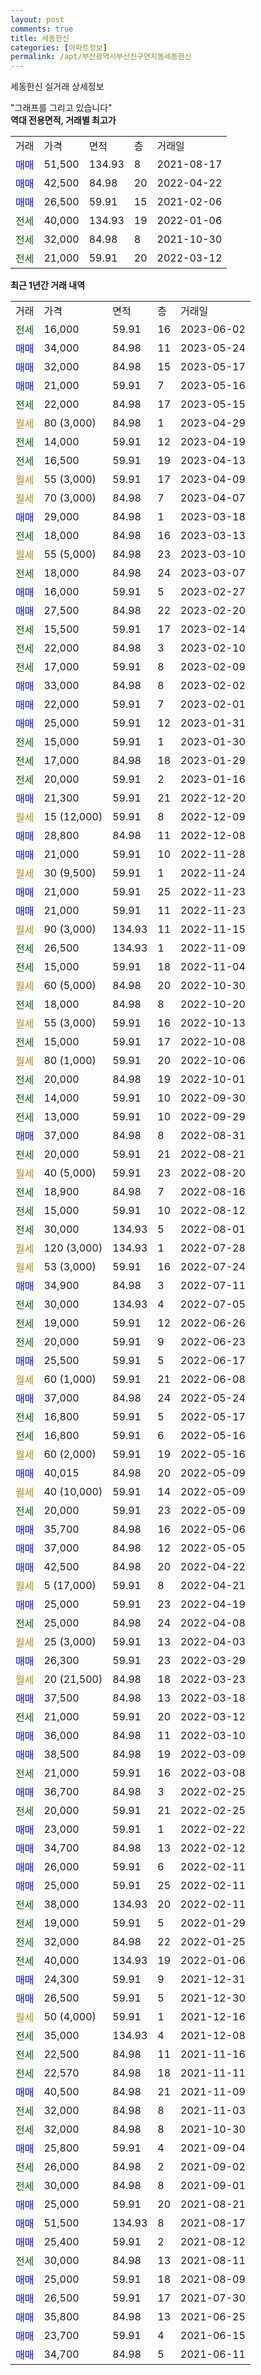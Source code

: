 ```yaml
---
layout: post
comments: true
title: 세동한신
categories: [아파트정보]
permalink: /apt/부산광역시부산진구연지동세동한신
---
```


세동한신 실거래 상세정보

<script type="text/javascript">
  google.charts.load('current', {'packages':['line', 'corechart']});
  google.charts.setOnLoadCallback(drawChart);

  function drawChart() {
    var data = new google.visualization.DataTable();
    data.addColumn('date', '거래일');
    data.addColumn('number', "매매");
    data.addColumn('number', "전세");
    data.addColumn('number', "전매");

    data.addRows([[new Date(Date.parse("2023-06-02")), null, 16000, null], [new Date(Date.parse("2023-05-24")), 34000, null, null], [new Date(Date.parse("2023-05-17")), 32000, null, null], [new Date(Date.parse("2023-05-16")), 21000, null, null], [new Date(Date.parse("2023-05-15")), null, 22000, null], [new Date(Date.parse("2023-04-29")), null, null, null], [new Date(Date.parse("2023-04-19")), null, 14000, null], [new Date(Date.parse("2023-04-13")), null, 16500, null], [new Date(Date.parse("2023-04-09")), null, null, null], [new Date(Date.parse("2023-04-07")), null, null, null], [new Date(Date.parse("2023-03-18")), 29000, null, null], [new Date(Date.parse("2023-03-13")), null, 18000, null], [new Date(Date.parse("2023-03-10")), null, null, null], [new Date(Date.parse("2023-03-07")), null, 18000, null], [new Date(Date.parse("2023-02-27")), 16000, null, null], [new Date(Date.parse("2023-02-20")), 27500, null, null], [new Date(Date.parse("2023-02-14")), null, 15500, null], [new Date(Date.parse("2023-02-10")), null, 22000, null], [new Date(Date.parse("2023-02-09")), null, 17000, null], [new Date(Date.parse("2023-02-02")), 33000, null, null], [new Date(Date.parse("2023-02-01")), 22000, null, null], [new Date(Date.parse("2023-01-31")), 25000, null, null], [new Date(Date.parse("2023-01-30")), null, 15000, null], [new Date(Date.parse("2023-01-29")), null, 17000, null], [new Date(Date.parse("2023-01-16")), null, 20000, null], [new Date(Date.parse("2022-12-20")), 21300, null, null], [new Date(Date.parse("2022-12-09")), null, null, null], [new Date(Date.parse("2022-12-08")), 28800, null, null], [new Date(Date.parse("2022-11-28")), 21000, null, null], [new Date(Date.parse("2022-11-24")), null, null, null], [new Date(Date.parse("2022-11-23")), 21000, null, null], [new Date(Date.parse("2022-11-23")), 21000, null, null], [new Date(Date.parse("2022-11-15")), null, null, null], [new Date(Date.parse("2022-11-09")), null, 26500, null], [new Date(Date.parse("2022-11-04")), null, 15000, null], [new Date(Date.parse("2022-10-30")), null, null, null], [new Date(Date.parse("2022-10-20")), null, 18000, null], [new Date(Date.parse("2022-10-13")), null, null, null], [new Date(Date.parse("2022-10-08")), null, 15000, null], [new Date(Date.parse("2022-10-06")), null, null, null], [new Date(Date.parse("2022-10-01")), null, 20000, null], [new Date(Date.parse("2022-09-30")), null, 14000, null], [new Date(Date.parse("2022-09-29")), null, 13000, null], [new Date(Date.parse("2022-08-31")), 37000, null, null], [new Date(Date.parse("2022-08-21")), null, 20000, null], [new Date(Date.parse("2022-08-20")), null, null, null], [new Date(Date.parse("2022-08-16")), null, 18900, null], [new Date(Date.parse("2022-08-12")), null, 15000, null], [new Date(Date.parse("2022-08-01")), null, 30000, null], [new Date(Date.parse("2022-07-28")), null, null, null], [new Date(Date.parse("2022-07-24")), null, null, null], [new Date(Date.parse("2022-07-11")), 34900, null, null], [new Date(Date.parse("2022-07-05")), null, 30000, null], [new Date(Date.parse("2022-06-26")), null, 19000, null], [new Date(Date.parse("2022-06-23")), null, 20000, null], [new Date(Date.parse("2022-06-17")), 25500, null, null], [new Date(Date.parse("2022-06-08")), null, null, null], [new Date(Date.parse("2022-05-24")), 37000, null, null], [new Date(Date.parse("2022-05-17")), null, 16800, null], [new Date(Date.parse("2022-05-16")), null, 16800, null], [new Date(Date.parse("2022-05-16")), null, null, null], [new Date(Date.parse("2022-05-09")), 40015, null, null], [new Date(Date.parse("2022-05-09")), null, null, null], [new Date(Date.parse("2022-05-09")), null, 20000, null], [new Date(Date.parse("2022-05-06")), 35700, null, null], [new Date(Date.parse("2022-05-05")), 37000, null, null], [new Date(Date.parse("2022-04-22")), 42500, null, null], [new Date(Date.parse("2022-04-21")), null, null, null], [new Date(Date.parse("2022-04-19")), 25000, null, null], [new Date(Date.parse("2022-04-08")), null, 25000, null], [new Date(Date.parse("2022-04-03")), null, null, null], [new Date(Date.parse("2022-03-29")), 26300, null, null], [new Date(Date.parse("2022-03-23")), null, null, null], [new Date(Date.parse("2022-03-18")), 37500, null, null], [new Date(Date.parse("2022-03-12")), null, 21000, null], [new Date(Date.parse("2022-03-10")), 36000, null, null], [new Date(Date.parse("2022-03-09")), 38500, null, null], [new Date(Date.parse("2022-03-08")), null, 21000, null], [new Date(Date.parse("2022-02-25")), 36700, null, null], [new Date(Date.parse("2022-02-25")), null, 20000, null], [new Date(Date.parse("2022-02-22")), 23000, null, null], [new Date(Date.parse("2022-02-12")), 34700, null, null], [new Date(Date.parse("2022-02-11")), 26000, null, null], [new Date(Date.parse("2022-02-11")), 25000, null, null], [new Date(Date.parse("2022-02-11")), null, 38000, null], [new Date(Date.parse("2022-01-29")), null, 19000, null], [new Date(Date.parse("2022-01-25")), null, 32000, null], [new Date(Date.parse("2022-01-06")), null, 40000, null], [new Date(Date.parse("2021-12-31")), 24300, null, null], [new Date(Date.parse("2021-12-30")), 26500, null, null], [new Date(Date.parse("2021-12-16")), null, null, null], [new Date(Date.parse("2021-12-08")), null, 35000, null], [new Date(Date.parse("2021-11-16")), null, 22500, null], [new Date(Date.parse("2021-11-11")), null, 22570, null], [new Date(Date.parse("2021-11-09")), 40500, null, null], [new Date(Date.parse("2021-11-03")), null, 32000, null], [new Date(Date.parse("2021-10-30")), null, 32000, null], [new Date(Date.parse("2021-09-04")), 25800, null, null], [new Date(Date.parse("2021-09-02")), null, 26000, null], [new Date(Date.parse("2021-09-01")), null, 30000, null], [new Date(Date.parse("2021-08-21")), 25000, null, null], [new Date(Date.parse("2021-08-17")), 51500, null, null], [new Date(Date.parse("2021-08-12")), 25400, null, null], [new Date(Date.parse("2021-08-11")), null, 30000, null], [new Date(Date.parse("2021-08-09")), 25000, null, null], [new Date(Date.parse("2021-07-30")), 26500, null, null], [new Date(Date.parse("2021-06-25")), 35800, null, null], [new Date(Date.parse("2021-06-15")), 23700, null, null], [new Date(Date.parse("2021-06-11")), 34700, null, null]]);

    var options = {
      hAxis: {
        format: 'yyyy/MM/dd'
      },    
      lineWidth: 0,
      pointsVisible: true,    
      title: '최근 1년간 유형별 실거래가 분포',
      legend: { position: 'bottom' }
    };

    var formatter = new google.visualization.NumberFormat({pattern:'###,###'} );
    formatter.format(data, 1);
    formatter.format(data, 2);
    
    setTimeout(function() {
        var chart = new google.visualization.LineChart(document.getElementById('columnchart_material'));
        chart.draw(data, (options));
        document.getElementById('loading').style.display = 'none';
    }, 200);
  }
</script>


<div id="loading" style="z-index:20; display: block; margin-left: 0px">"그래프를 그리고 있습니다"</div>
<div id="columnchart_material" style="width: 95%; margin-left: 0px; display: block"></div>
<!-- contents start -->
<b>역대 전용면적, 거래별 최고가</b>
<table class="sortable">
    <tr>
      <td>거래</td>
      <td>가격</td>
      <td>면적</td>
      <td>층</td>
      <td>거래일</td>
    </tr>
        <tr>
          <td><a style="color: blue">매매</a></td>
          <td>51,500</td>
          <td>134.93</td>
          <td>8</td>
          <td>2021-08-17</td>
        </tr>            <tr>
          <td><a style="color: blue">매매</a></td>
          <td>42,500</td>
          <td>84.98</td>
          <td>20</td>
          <td>2022-04-22</td>
        </tr>            <tr>
          <td><a style="color: blue">매매</a></td>
          <td>26,500</td>
          <td>59.91</td>
          <td>15</td>
          <td>2021-02-06</td>
        </tr>        
        <tr>
              <td><a style="color: darkgreen">전세</a></td>
              <td>40,000</td>
              <td>134.93</td>
              <td>19</td>
              <td>2022-01-06</td>
            </tr>            <tr>
              <td><a style="color: darkgreen">전세</a></td>
              <td>32,000</td>
              <td>84.98</td>
              <td>8</td>
              <td>2021-10-30</td>
            </tr>            <tr>
              <td><a style="color: darkgreen">전세</a></td>
              <td>21,000</td>
              <td>59.91</td>
              <td>20</td>
              <td>2022-03-12</td>
            </tr>        
    
</table>

<b>최근 1년간 거래 내역</b>

<table class="sortable">
    <tr>
      <td>거래</td>
      <td>가격</td>
      <td>면적</td>
      <td>층</td>
      <td>거래일</td>
    </tr>
    <tr>
      <td><a style="color: darkgreen">전세</a></td>
      <td>16,000</td>
      <td>59.91</td>
      <td>16</td>
      <td>2023-06-02</td>
    </tr>          <tr>
      <td><a style="color: blue">매매</a></td>
      <td>34,000</td>
      <td>84.98</td>
      <td>11</td>
      <td>2023-05-24</td>
    </tr>          <tr>
      <td><a style="color: blue">매매</a></td>
      <td>32,000</td>
      <td>84.98</td>
      <td>15</td>
      <td>2023-05-17</td>
    </tr>          <tr>
      <td><a style="color: blue">매매</a></td>
      <td>21,000</td>
      <td>59.91</td>
      <td>7</td>
      <td>2023-05-16</td>
    </tr>          <tr>
      <td><a style="color: darkgreen">전세</a></td>
      <td>22,000</td>
      <td>84.98</td>
      <td>17</td>
      <td>2023-05-15</td>
    </tr>          <tr>
      <td><a style="color: darkgoldenrod">월세</a></td>
      <td>80 (3,000)</td>
      <td>84.98</td>
      <td>1</td>
      <td>2023-04-29</td>
    </tr>          <tr>
      <td><a style="color: darkgreen">전세</a></td>
      <td>14,000</td>
      <td>59.91</td>
      <td>12</td>
      <td>2023-04-19</td>
    </tr>          <tr>
      <td><a style="color: darkgreen">전세</a></td>
      <td>16,500</td>
      <td>59.91</td>
      <td>19</td>
      <td>2023-04-13</td>
    </tr>          <tr>
      <td><a style="color: darkgoldenrod">월세</a></td>
      <td>55 (3,000)</td>
      <td>59.91</td>
      <td>17</td>
      <td>2023-04-09</td>
    </tr>          <tr>
      <td><a style="color: darkgoldenrod">월세</a></td>
      <td>70 (3,000)</td>
      <td>84.98</td>
      <td>7</td>
      <td>2023-04-07</td>
    </tr>          <tr>
      <td><a style="color: blue">매매</a></td>
      <td>29,000</td>
      <td>84.98</td>
      <td>1</td>
      <td>2023-03-18</td>
    </tr>          <tr>
      <td><a style="color: darkgreen">전세</a></td>
      <td>18,000</td>
      <td>84.98</td>
      <td>16</td>
      <td>2023-03-13</td>
    </tr>          <tr>
      <td><a style="color: darkgoldenrod">월세</a></td>
      <td>55 (5,000)</td>
      <td>84.98</td>
      <td>23</td>
      <td>2023-03-10</td>
    </tr>          <tr>
      <td><a style="color: darkgreen">전세</a></td>
      <td>18,000</td>
      <td>84.98</td>
      <td>24</td>
      <td>2023-03-07</td>
    </tr>          <tr>
      <td><a style="color: blue">매매</a></td>
      <td>16,000</td>
      <td>59.91</td>
      <td>5</td>
      <td>2023-02-27</td>
    </tr>          <tr>
      <td><a style="color: blue">매매</a></td>
      <td>27,500</td>
      <td>84.98</td>
      <td>22</td>
      <td>2023-02-20</td>
    </tr>          <tr>
      <td><a style="color: darkgreen">전세</a></td>
      <td>15,500</td>
      <td>59.91</td>
      <td>17</td>
      <td>2023-02-14</td>
    </tr>          <tr>
      <td><a style="color: darkgreen">전세</a></td>
      <td>22,000</td>
      <td>84.98</td>
      <td>3</td>
      <td>2023-02-10</td>
    </tr>          <tr>
      <td><a style="color: darkgreen">전세</a></td>
      <td>17,000</td>
      <td>59.91</td>
      <td>8</td>
      <td>2023-02-09</td>
    </tr>          <tr>
      <td><a style="color: blue">매매</a></td>
      <td>33,000</td>
      <td>84.98</td>
      <td>8</td>
      <td>2023-02-02</td>
    </tr>          <tr>
      <td><a style="color: blue">매매</a></td>
      <td>22,000</td>
      <td>59.91</td>
      <td>7</td>
      <td>2023-02-01</td>
    </tr>          <tr>
      <td><a style="color: blue">매매</a></td>
      <td>25,000</td>
      <td>59.91</td>
      <td>12</td>
      <td>2023-01-31</td>
    </tr>          <tr>
      <td><a style="color: darkgreen">전세</a></td>
      <td>15,000</td>
      <td>59.91</td>
      <td>1</td>
      <td>2023-01-30</td>
    </tr>          <tr>
      <td><a style="color: darkgreen">전세</a></td>
      <td>17,000</td>
      <td>84.98</td>
      <td>18</td>
      <td>2023-01-29</td>
    </tr>          <tr>
      <td><a style="color: darkgreen">전세</a></td>
      <td>20,000</td>
      <td>59.91</td>
      <td>2</td>
      <td>2023-01-16</td>
    </tr>          <tr>
      <td><a style="color: blue">매매</a></td>
      <td>21,300</td>
      <td>59.91</td>
      <td>21</td>
      <td>2022-12-20</td>
    </tr>          <tr>
      <td><a style="color: darkgoldenrod">월세</a></td>
      <td>15 (12,000)</td>
      <td>59.91</td>
      <td>8</td>
      <td>2022-12-09</td>
    </tr>          <tr>
      <td><a style="color: blue">매매</a></td>
      <td>28,800</td>
      <td>84.98</td>
      <td>11</td>
      <td>2022-12-08</td>
    </tr>          <tr>
      <td><a style="color: blue">매매</a></td>
      <td>21,000</td>
      <td>59.91</td>
      <td>10</td>
      <td>2022-11-28</td>
    </tr>          <tr>
      <td><a style="color: darkgoldenrod">월세</a></td>
      <td>30 (9,500)</td>
      <td>59.91</td>
      <td>1</td>
      <td>2022-11-24</td>
    </tr>          <tr>
      <td><a style="color: blue">매매</a></td>
      <td>21,000</td>
      <td>59.91</td>
      <td>25</td>
      <td>2022-11-23</td>
    </tr>          <tr>
      <td><a style="color: blue">매매</a></td>
      <td>21,000</td>
      <td>59.91</td>
      <td>11</td>
      <td>2022-11-23</td>
    </tr>          <tr>
      <td><a style="color: darkgoldenrod">월세</a></td>
      <td>90 (3,000)</td>
      <td>134.93</td>
      <td>11</td>
      <td>2022-11-15</td>
    </tr>          <tr>
      <td><a style="color: darkgreen">전세</a></td>
      <td>26,500</td>
      <td>134.93</td>
      <td>1</td>
      <td>2022-11-09</td>
    </tr>          <tr>
      <td><a style="color: darkgreen">전세</a></td>
      <td>15,000</td>
      <td>59.91</td>
      <td>18</td>
      <td>2022-11-04</td>
    </tr>          <tr>
      <td><a style="color: darkgoldenrod">월세</a></td>
      <td>60 (5,000)</td>
      <td>84.98</td>
      <td>20</td>
      <td>2022-10-30</td>
    </tr>          <tr>
      <td><a style="color: darkgreen">전세</a></td>
      <td>18,000</td>
      <td>84.98</td>
      <td>8</td>
      <td>2022-10-20</td>
    </tr>          <tr>
      <td><a style="color: darkgoldenrod">월세</a></td>
      <td>55 (3,000)</td>
      <td>59.91</td>
      <td>16</td>
      <td>2022-10-13</td>
    </tr>          <tr>
      <td><a style="color: darkgreen">전세</a></td>
      <td>15,000</td>
      <td>59.91</td>
      <td>17</td>
      <td>2022-10-08</td>
    </tr>          <tr>
      <td><a style="color: darkgoldenrod">월세</a></td>
      <td>80 (1,000)</td>
      <td>59.91</td>
      <td>20</td>
      <td>2022-10-06</td>
    </tr>          <tr>
      <td><a style="color: darkgreen">전세</a></td>
      <td>20,000</td>
      <td>84.98</td>
      <td>19</td>
      <td>2022-10-01</td>
    </tr>          <tr>
      <td><a style="color: darkgreen">전세</a></td>
      <td>14,000</td>
      <td>59.91</td>
      <td>10</td>
      <td>2022-09-30</td>
    </tr>          <tr>
      <td><a style="color: darkgreen">전세</a></td>
      <td>13,000</td>
      <td>59.91</td>
      <td>10</td>
      <td>2022-09-29</td>
    </tr>          <tr>
      <td><a style="color: blue">매매</a></td>
      <td>37,000</td>
      <td>84.98</td>
      <td>8</td>
      <td>2022-08-31</td>
    </tr>          <tr>
      <td><a style="color: darkgreen">전세</a></td>
      <td>20,000</td>
      <td>59.91</td>
      <td>21</td>
      <td>2022-08-21</td>
    </tr>          <tr>
      <td><a style="color: darkgoldenrod">월세</a></td>
      <td>40 (5,000)</td>
      <td>59.91</td>
      <td>23</td>
      <td>2022-08-20</td>
    </tr>          <tr>
      <td><a style="color: darkgreen">전세</a></td>
      <td>18,900</td>
      <td>84.98</td>
      <td>7</td>
      <td>2022-08-16</td>
    </tr>          <tr>
      <td><a style="color: darkgreen">전세</a></td>
      <td>15,000</td>
      <td>59.91</td>
      <td>10</td>
      <td>2022-08-12</td>
    </tr>          <tr>
      <td><a style="color: darkgreen">전세</a></td>
      <td>30,000</td>
      <td>134.93</td>
      <td>5</td>
      <td>2022-08-01</td>
    </tr>          <tr>
      <td><a style="color: darkgoldenrod">월세</a></td>
      <td>120 (3,000)</td>
      <td>134.93</td>
      <td>1</td>
      <td>2022-07-28</td>
    </tr>          <tr>
      <td><a style="color: darkgoldenrod">월세</a></td>
      <td>53 (3,000)</td>
      <td>59.91</td>
      <td>16</td>
      <td>2022-07-24</td>
    </tr>          <tr>
      <td><a style="color: blue">매매</a></td>
      <td>34,900</td>
      <td>84.98</td>
      <td>3</td>
      <td>2022-07-11</td>
    </tr>          <tr>
      <td><a style="color: darkgreen">전세</a></td>
      <td>30,000</td>
      <td>134.93</td>
      <td>4</td>
      <td>2022-07-05</td>
    </tr>          <tr>
      <td><a style="color: darkgreen">전세</a></td>
      <td>19,000</td>
      <td>59.91</td>
      <td>12</td>
      <td>2022-06-26</td>
    </tr>          <tr>
      <td><a style="color: darkgreen">전세</a></td>
      <td>20,000</td>
      <td>59.91</td>
      <td>9</td>
      <td>2022-06-23</td>
    </tr>          <tr>
      <td><a style="color: blue">매매</a></td>
      <td>25,500</td>
      <td>59.91</td>
      <td>5</td>
      <td>2022-06-17</td>
    </tr>          <tr>
      <td><a style="color: darkgoldenrod">월세</a></td>
      <td>60 (1,000)</td>
      <td>59.91</td>
      <td>21</td>
      <td>2022-06-08</td>
    </tr>          <tr>
      <td><a style="color: blue">매매</a></td>
      <td>37,000</td>
      <td>84.98</td>
      <td>24</td>
      <td>2022-05-24</td>
    </tr>          <tr>
      <td><a style="color: darkgreen">전세</a></td>
      <td>16,800</td>
      <td>59.91</td>
      <td>5</td>
      <td>2022-05-17</td>
    </tr>          <tr>
      <td><a style="color: darkgreen">전세</a></td>
      <td>16,800</td>
      <td>59.91</td>
      <td>6</td>
      <td>2022-05-16</td>
    </tr>          <tr>
      <td><a style="color: darkgoldenrod">월세</a></td>
      <td>60 (2,000)</td>
      <td>59.91</td>
      <td>19</td>
      <td>2022-05-16</td>
    </tr>          <tr>
      <td><a style="color: blue">매매</a></td>
      <td>40,015</td>
      <td>84.98</td>
      <td>20</td>
      <td>2022-05-09</td>
    </tr>          <tr>
      <td><a style="color: darkgoldenrod">월세</a></td>
      <td>40 (10,000)</td>
      <td>59.91</td>
      <td>14</td>
      <td>2022-05-09</td>
    </tr>          <tr>
      <td><a style="color: darkgreen">전세</a></td>
      <td>20,000</td>
      <td>59.91</td>
      <td>23</td>
      <td>2022-05-09</td>
    </tr>          <tr>
      <td><a style="color: blue">매매</a></td>
      <td>35,700</td>
      <td>84.98</td>
      <td>16</td>
      <td>2022-05-06</td>
    </tr>          <tr>
      <td><a style="color: blue">매매</a></td>
      <td>37,000</td>
      <td>84.98</td>
      <td>12</td>
      <td>2022-05-05</td>
    </tr>          <tr>
      <td><a style="color: blue">매매</a></td>
      <td>42,500</td>
      <td>84.98</td>
      <td>20</td>
      <td>2022-04-22</td>
    </tr>          <tr>
      <td><a style="color: darkgoldenrod">월세</a></td>
      <td>5 (17,000)</td>
      <td>59.91</td>
      <td>8</td>
      <td>2022-04-21</td>
    </tr>          <tr>
      <td><a style="color: blue">매매</a></td>
      <td>25,000</td>
      <td>59.91</td>
      <td>23</td>
      <td>2022-04-19</td>
    </tr>          <tr>
      <td><a style="color: darkgreen">전세</a></td>
      <td>25,000</td>
      <td>84.98</td>
      <td>24</td>
      <td>2022-04-08</td>
    </tr>          <tr>
      <td><a style="color: darkgoldenrod">월세</a></td>
      <td>25 (3,000)</td>
      <td>59.91</td>
      <td>13</td>
      <td>2022-04-03</td>
    </tr>          <tr>
      <td><a style="color: blue">매매</a></td>
      <td>26,300</td>
      <td>59.91</td>
      <td>23</td>
      <td>2022-03-29</td>
    </tr>          <tr>
      <td><a style="color: darkgoldenrod">월세</a></td>
      <td>20 (21,500)</td>
      <td>84.98</td>
      <td>18</td>
      <td>2022-03-23</td>
    </tr>          <tr>
      <td><a style="color: blue">매매</a></td>
      <td>37,500</td>
      <td>84.98</td>
      <td>13</td>
      <td>2022-03-18</td>
    </tr>          <tr>
      <td><a style="color: darkgreen">전세</a></td>
      <td>21,000</td>
      <td>59.91</td>
      <td>20</td>
      <td>2022-03-12</td>
    </tr>          <tr>
      <td><a style="color: blue">매매</a></td>
      <td>36,000</td>
      <td>84.98</td>
      <td>11</td>
      <td>2022-03-10</td>
    </tr>          <tr>
      <td><a style="color: blue">매매</a></td>
      <td>38,500</td>
      <td>84.98</td>
      <td>19</td>
      <td>2022-03-09</td>
    </tr>          <tr>
      <td><a style="color: darkgreen">전세</a></td>
      <td>21,000</td>
      <td>59.91</td>
      <td>16</td>
      <td>2022-03-08</td>
    </tr>          <tr>
      <td><a style="color: blue">매매</a></td>
      <td>36,700</td>
      <td>84.98</td>
      <td>3</td>
      <td>2022-02-25</td>
    </tr>          <tr>
      <td><a style="color: darkgreen">전세</a></td>
      <td>20,000</td>
      <td>59.91</td>
      <td>21</td>
      <td>2022-02-25</td>
    </tr>          <tr>
      <td><a style="color: blue">매매</a></td>
      <td>23,000</td>
      <td>59.91</td>
      <td>1</td>
      <td>2022-02-22</td>
    </tr>          <tr>
      <td><a style="color: blue">매매</a></td>
      <td>34,700</td>
      <td>84.98</td>
      <td>13</td>
      <td>2022-02-12</td>
    </tr>          <tr>
      <td><a style="color: blue">매매</a></td>
      <td>26,000</td>
      <td>59.91</td>
      <td>6</td>
      <td>2022-02-11</td>
    </tr>          <tr>
      <td><a style="color: blue">매매</a></td>
      <td>25,000</td>
      <td>59.91</td>
      <td>25</td>
      <td>2022-02-11</td>
    </tr>          <tr>
      <td><a style="color: darkgreen">전세</a></td>
      <td>38,000</td>
      <td>134.93</td>
      <td>20</td>
      <td>2022-02-11</td>
    </tr>          <tr>
      <td><a style="color: darkgreen">전세</a></td>
      <td>19,000</td>
      <td>59.91</td>
      <td>5</td>
      <td>2022-01-29</td>
    </tr>          <tr>
      <td><a style="color: darkgreen">전세</a></td>
      <td>32,000</td>
      <td>84.98</td>
      <td>22</td>
      <td>2022-01-25</td>
    </tr>          <tr>
      <td><a style="color: darkgreen">전세</a></td>
      <td>40,000</td>
      <td>134.93</td>
      <td>19</td>
      <td>2022-01-06</td>
    </tr>          <tr>
      <td><a style="color: blue">매매</a></td>
      <td>24,300</td>
      <td>59.91</td>
      <td>9</td>
      <td>2021-12-31</td>
    </tr>          <tr>
      <td><a style="color: blue">매매</a></td>
      <td>26,500</td>
      <td>59.91</td>
      <td>5</td>
      <td>2021-12-30</td>
    </tr>          <tr>
      <td><a style="color: darkgoldenrod">월세</a></td>
      <td>50 (4,000)</td>
      <td>59.91</td>
      <td>1</td>
      <td>2021-12-16</td>
    </tr>          <tr>
      <td><a style="color: darkgreen">전세</a></td>
      <td>35,000</td>
      <td>134.93</td>
      <td>4</td>
      <td>2021-12-08</td>
    </tr>          <tr>
      <td><a style="color: darkgreen">전세</a></td>
      <td>22,500</td>
      <td>84.98</td>
      <td>11</td>
      <td>2021-11-16</td>
    </tr>          <tr>
      <td><a style="color: darkgreen">전세</a></td>
      <td>22,570</td>
      <td>84.98</td>
      <td>18</td>
      <td>2021-11-11</td>
    </tr>          <tr>
      <td><a style="color: blue">매매</a></td>
      <td>40,500</td>
      <td>84.98</td>
      <td>21</td>
      <td>2021-11-09</td>
    </tr>          <tr>
      <td><a style="color: darkgreen">전세</a></td>
      <td>32,000</td>
      <td>84.98</td>
      <td>8</td>
      <td>2021-11-03</td>
    </tr>          <tr>
      <td><a style="color: darkgreen">전세</a></td>
      <td>32,000</td>
      <td>84.98</td>
      <td>8</td>
      <td>2021-10-30</td>
    </tr>          <tr>
      <td><a style="color: blue">매매</a></td>
      <td>25,800</td>
      <td>59.91</td>
      <td>4</td>
      <td>2021-09-04</td>
    </tr>          <tr>
      <td><a style="color: darkgreen">전세</a></td>
      <td>26,000</td>
      <td>84.98</td>
      <td>2</td>
      <td>2021-09-02</td>
    </tr>          <tr>
      <td><a style="color: darkgreen">전세</a></td>
      <td>30,000</td>
      <td>84.98</td>
      <td>8</td>
      <td>2021-09-01</td>
    </tr>          <tr>
      <td><a style="color: blue">매매</a></td>
      <td>25,000</td>
      <td>59.91</td>
      <td>20</td>
      <td>2021-08-21</td>
    </tr>          <tr>
      <td><a style="color: blue">매매</a></td>
      <td>51,500</td>
      <td>134.93</td>
      <td>8</td>
      <td>2021-08-17</td>
    </tr>          <tr>
      <td><a style="color: blue">매매</a></td>
      <td>25,400</td>
      <td>59.91</td>
      <td>2</td>
      <td>2021-08-12</td>
    </tr>          <tr>
      <td><a style="color: darkgreen">전세</a></td>
      <td>30,000</td>
      <td>84.98</td>
      <td>13</td>
      <td>2021-08-11</td>
    </tr>          <tr>
      <td><a style="color: blue">매매</a></td>
      <td>25,000</td>
      <td>59.91</td>
      <td>18</td>
      <td>2021-08-09</td>
    </tr>          <tr>
      <td><a style="color: blue">매매</a></td>
      <td>26,500</td>
      <td>59.91</td>
      <td>17</td>
      <td>2021-07-30</td>
    </tr>          <tr>
      <td><a style="color: blue">매매</a></td>
      <td>35,800</td>
      <td>84.98</td>
      <td>13</td>
      <td>2021-06-25</td>
    </tr>          <tr>
      <td><a style="color: blue">매매</a></td>
      <td>23,700</td>
      <td>59.91</td>
      <td>4</td>
      <td>2021-06-15</td>
    </tr>          <tr>
      <td><a style="color: blue">매매</a></td>
      <td>34,700</td>
      <td>84.98</td>
      <td>5</td>
      <td>2021-06-11</td>
    </tr>      </table>
<!-- contents end -->    

